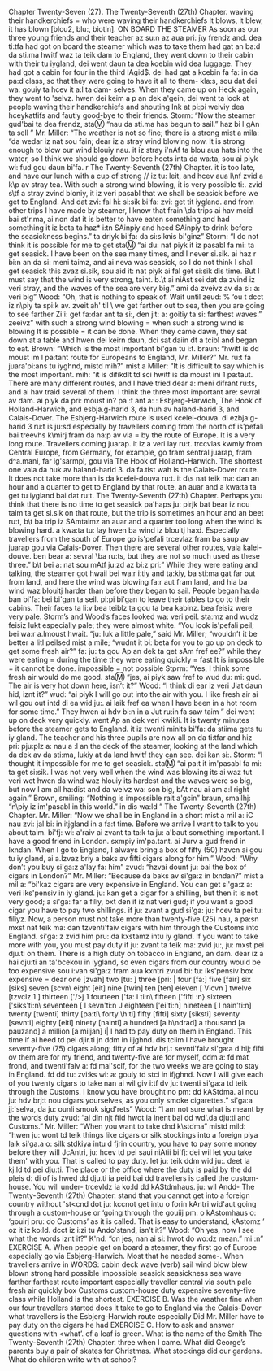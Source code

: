 Chapter Twenty-Seven (27). 
The Twenty-Seventh (27th) Chapter. 
waving their 
handkerchiefs = 
who were 
waving their 
handkerchiefs 
It blows, it blew, 
it has blown 
[blou2, blu:, biotin]. 
ON BOARD THE STEAMER 
As soon as our three young friends and their teacher 
az su:n az aua pri: j\y frendz and. dea ti:tfa 
had got on board the steamer which was to take them 
had gat an ba:d da sti.ma hwitf waz ta teik dam 
to England, they went down to their cabin with their 
tu iygland, dei went daun ta dea koebin wid dea 
luggage. They had got a cabin for four in the third 
lAgid$. dei had gat a kcebin fa fa: in da pa:d 
class, so that they were going to have it all to them- 
kla:s, sou dat dei wa: gouiy ta hcev it a:l ta dam- 
selves. When they came up on Heck again, they went to 
'selvz. hwen dei keim a p an dek a'gein, dei went ta 
look at people waving their handkerchiefs and shouting 
Ink at pi:pi weiviy dea hceykatfifs and fautiy 
good-bye to their friends. Storm: “Now the steamer 
gud'bai ta dea frendz, sta:m: “nau da sti.ma 
has begun to sail.” 
haz bi l gAn ta sell ” 
Mr. Miller: “The weather is not so fine; there is a strong 
mist a mila: “da wedar iz nat sou fain; dear iz a stray 
wind blowing now. It is strong enough to blow our 
wind blouiy nau. it iz stray i'nAf ta blou aua 
hats into the water, so I think we should go down before 
hcets inta da wa:ta, sou ai piyk wi: fud gou daun bi'fa. r 
The Twenty-Seventh (27th) Chapter. 
it is too late, and have our lunch with a cup of strong 
// iz tu: leit, and hcev aua l\nf zvid a k\p av stray 
tea. With such a strong wind blowing, it is very possible 
ti:. zvid s\tf a stray zvind bloniy, it iz veri pasabl 
that we shall be seasick before we get to England. And 
dat zvi: fal hi: si:sik bi'fa: zvi: get tit iygland. and 
from other trips I have made by steamer, I know that 
frain \da trips ai hav mcid bai st'r.ma, ai non dat 
it is better to have eaten something and had something 
it iz beta ta haz* i:tn SAinpiy and heed SAinpiy 
to drink before the seasickness begins.” 
ta driyk bi'fa: da si:siknis bi'ginz” 
Storm: “I do not think it is possible for me to get 
sta:m: “ai du: nat piyk it iz pasabl fa mi: ta get 
seasick. I have been on the sea many times, and I never 
si.sik. ai haz r bi:n an da si: meni taimz, and ai neva 
was seasick, so I do not think I shall get seasick this 
zvaz si.sik, sou aid it: nat piyk ai fal get si:sik dis 
time. But I must say that the wind is very strong, 
taint. b.\t ai niAst sei dat da zvind iz veri stray, 
and the waves of the sea are very big.” 
ami da zveivz av da si: a: veri big” 
Wood: “Oh, that is nothing to speak of. Wait until 
zeud: % ‘ou t dcct iz n\piy ta spi:k av. zveit ah' til \ 
we get farther out to sea, then you are going to see farther 
Zi'i: get fa:dar ant ta si:, den jit: a: goitiy ta si: farthest 
waves.” 
zeeivz” 
with such a strong 
wind blowing = 
when such a strong 
wind is blowing 
It is possible = 
it can be done. 
When they came dawn, they sat down at a table and 
hwen dei keirn daun, dci sat daiin dt a tcibl and 
began to eat. Brown: “Which is the most important 
bi'gan tu i:t. braun: “hwitf is dd moust im l pa:tant 
route for Europeans to England, Mr. Miller?” Mr. 
ru:t fa juara'pi:ans tu iyghnd, mistd mih?” mist a 
Miller: “It is difficult to say which is the most important. 
mih: “it is difikdlt td sci hwitf is da moust ini 1 pa:taut. 
There are many different routes, and I have tried 
dear a: meni difrant ru:ts, and ai hav traid 
several of them. I think the three most important are: 
sevral av dam. ai piyk da pri: moust in? pa :t ant a: : 
Esbjerg-Harwich, The Hook of Holland-Harwich, and 
esbja.g-harid 3, da huh av haland-harid 3, and 
Calais-Dover. The Esbjerg-Harwich route is used 
kcelei-douva. di ezbja:g-harid 3 ru:t is ju:sd 
especially by travellers coming from the north of 
is'pefali bai treevhs k\mirj fram da na:p av 
via = by the 
route of 
Europe. It is a very long route. Travellers coming 
juarap. it iz a veri lay ru:t. trccvlas kwmiy 
from Central Europe, from Germany, for example, go 
fram sentral juarap, fram d^a.mani, far ig'sarmpl, gou 
via The Hook of Holland-Harwich. The shortest one 
vaia da huk av haland-harid 3. da fa.tist wah 
is the Calais-Dover route. It does not take more than 
is da kcelei-douva ru:t. it d\s nat teik ma: dan 
an hour and a quarter to get to England by that route. 
an auar and a kwa:ta ta get tu iygland bai dat ru:t. 
The Twenty-Seventh (27th) Chapter. 
Perhaps you think that there is no time to get seasick 
pa'haps ju: pirjk bat bear iz nou taim ta get si.sik 
on that route, but the trip is sometimes an hour and 
an beet ru:t, b\t ba trip iz SAmtaimz an auar and 
a quarter too long when the wind is blowing hard. 
a kwa:ta tu: lay hwen ba wind iz blouitj ha:d. 
Especially travellers from the south of Europe go 
is'pefali trcevlaz fram ba saup av juarap gou 
via Calais-Dover. Then there are several other routes, 
vaia kalei-douve. ben bear a: sevral \ba ru:ts, 
but they are not so much used as these three.” 
b\t bei a: nat sou mAtf ju:zd az bi:z pri:” 
While they were eating and talking, the steamer got 
hwail bei wa:r i:tiy and ta:kiy, ba sti:ma gat 
far out from land, and here the wind was blowing 
fa:r aut fram land, and hia ba wind waz blouitj 
harder than before they began to sail. People began 
ha:da ban bi'fa: bei bi'gan ta seil. pi:pi bi'gan 
to leave their tables to go to their cabins. Their faces 
ta li:v bea teiblz ta gou ta bea kabinz. bea feisiz 
were very pale. Storm’s and Wood’s faces looked 
wa: veri peil. sta:mz and wudz feisiz lukt 
especially pale; they were almost white. “You look 
is'pefali peil; bei wa:r a.lmoust hwait. “ju: luk 
a little pale,” said Mr. Miller; “wouldn’t it be better 
a litl peilsed mist a mile; “wudnt it bi: beta 
for you to go up on deck to get some fresh air?” 
fa: ju: ta gou Ap an dek ta get sAm fref ee?” 
while they were 
eating = during 
the time they 
were eating 
quickly = fast 
It is impossible = 
it cannot be done. 
impossible = not 
possible 
Stprm: “Yes, I think some fresh air would do me good. 
sta:m: “jes, ai piyk saw fref to wud du: mi: gud. 
The air is very hot down here, isn’t it?” Wood: “I think 
di ear iz veri Jiat daun hid, iznt it?” wud: “ai piyk 
I will go out into the air with you. I like fresh air 
ai wil gou out intd di ea wid ju:. ai laik fref ea 
when I have been in a hot room for some time.” They 
hwen ai hdv bi:n in a Jut ru:in fa saw taim ” dei 
went up on deck very quickly. 
went Ap an dek veri kwikli. 
It is twenty minutes before the steamer gets to England. 
it iz twenti minits bi'fa: da stiima gets tu iy gland. 
The teacher and his three pupils are now all on 
da ti:tfar and hiz pri: pju:plz a: nau a :l an 
the deck of the steamer, looking at the land which 
da dek av da sti:ma, lukiy at da land hwitf 
they can see. 
dei kan si:. 
Storm: “I thought it impossible for me to get seasick. 
sta:m: “ai pa:t it im'pasabl fa mi: ta get si:sik. 
I was not very well when the wind was blowing its 
ai waz tut veri wet hwen da wind waz hlouiy its 
hardest and the waves were so big, but now I am all 
ha:dist and da weivz wa: son big, bAt nau ai am a:l 
right again.” Brown, smiling: “Nothing is impossible 
rait a'gcin” braun, smailhj: “n\piy iz im'pasabl 
in this world.” 
in dis wa:ld ” 
The Twenty-Seventh (27th) Chapter. 
Mr. Miller: “Now we shall be in England in a short 
mist a mil a: iC nau zvi: jal bi: in itjgland in a fa:t 
time. Before we arrive I want to talk to you about 
taim. bi'fj: wi: a'raiv ai zvant ta ta:k ta ju: a'baut 
something important. I have a good friend in London. 
sxmpiy im'pa.tant. ai Jurv a gud frend in Ixndan. 
When I go to England, I always bring a box of fifty (50) 
hzvcn ai gou tu iy gland, ai a.lzvaz briy a baks av fifti 
cigars along for him.” Wood: “Why don’t you buy 
si'ga:z a'lay fa: him” zvud: “hzvai dount ju: bai 
the box of cigars in London?” Mr. Miller: “Because 
da baks av si'ga:z in Ixndan?” mist a mil a: “bi'kaz 
cigars are very expensive in England. You can get 
si'ga:z a: veri iks'pensiv in iy gland. ju: kan get 
a cigar for a shilling, but then it is not very good; 
a si'ga: far a filiy, bxt den it iz nat veri gud; 
if you want a good cigar you have to pay two shillings. 
if ju: zvant a gud si'ga: ju: hcev ta pei tu: filiyz. 
Now, a person must not take more than twenty-five (25) 
nau, a pa:sn mxst nat teik ma: dan tzventi'faiv 
cigars with him through the Customs into England. 
si'ga: z zvid him pru: da kxstamz intu iy gland. 
If you want to take more with you, you must pay duty 
if ju: zvant ta teik ma: zvid ju:, ju: mxst pei dju.ti 
on them. There is a high duty on tobacco in England, 
an dam. dear iz a hai dju:ti an ta'bcekou in iygland, 
so even cigars from our country would be too expensive 
sou i:van si'ga:z fram aua kxntri zvud bi: tu: iks'pensiv 
box 
expensive = dear 
one [zvah] 
two [tu: ] 
three [pri: | 
four [fa:] 
five [fair] 
six [siks] 
seven [scvn\ 
eight [eit] 
nine [twin] 
ten [ten] 
eleven [ Vlcvn ] 
twelve [tzvclz 1 ] 
thirteen ['/>j 1 
fourteen ['fa: l ti:n\ 
fifteen ['fifti :n} 
sixteen ['siks'ti:n\ 
seventeen 
[ l sevn'ti:n J 
eighteen ['ei'ti:n] 
nineteen [ l nain'ti:n] 
twenty [twenti] 
thirty [pa:ti\ 
forty \h:ti] 
fifty [fifti] 
sixty [siksti] 
seventy [sevnti] 
eighty [eiti] 
ninety [nainti] 
a hundred 
[a h\ndrad] 
a thousand 
[a pauzand] 
a million [a miljan] 
i| I had to pay duty on them in England. This time 
if ai heed td pei djir.ti jn ddm in iijghnd. dis tciim 
I have brought seventy-five (75) cigars along; fifty of 
ai hdv brj.t sevnti'faiv si'ga:a d'hij; fifti ov 
them are for my friend, and twenty-five are for myself, 
ddm a: fd mat frond, and twenti'faiv a: fd mai'sclf, 
for the two weeks we are going to stay in England. 
fd dd tu: zvi:ks wi: a: gouiy td stci in ifjghnd. 
Now I will give each of you twenty cigars to take 
nan ai wil giv i:tf dv ju: twenti si'ga:a td teik 
through the Customs. I know you have brought no 
pm: dd kAStdma. ai nou ju: hdv brj:t nou 
cigars yourselves, as you only smoke cigarettes.” 
si'ga:a jj:'selva, da ju: ounli smouk sigd'rets” 
Wood: “I am not sure what is meant by the words duty 
zvud: “ai din njt ftid hwot ia inent bai dd wd'.da dju:ti 
and Customs.” Mr. Miller: “When you want to take 
dnd k\stdma” mistd mild: “hwen ju: wont td teik 
things like cigars or silk stockings into a foreign 
piya laik si'ga.a o: silk stdkiya intu d fjrin 
country, you have to pay some money before they will 
JcAntri, ju: hcev td pei saui niAtii bi'fj: dei wil 
let you take them' with you. That is called to pay duty. 
let ju: teik ddm wid ju:. deet ia kj:ld td pei dju:ti. 
The place or the office where the duty is paid by the 
dd pleis d: di of is hwed dd dju.ti ia peid bai dd 
travellers is called the custom-house. You will under- 
trcevldz ia ko:ld dd kAStdmhaus. ju: wil Andd- 
The Twenty-Seventh (27th) Chapter. 
stand that you cannot get into a foreign country without 
'st<cnd dot ju: kccnot get intu o forin kAntri wid'aut 
going through a custom-house or ‘going through the 
gouiij pm: o kAstomhaus o: ‘gouirj pru: do 
Customs’ as it is called. That is easy to understand, 
kAstomz ’ oz it iz ko:ld. dcct iz i:zi tu Ando'stand, 
isn’t it?” Wood: “Oh yes, now I see what the words 
iznt it?” K'nd: “on jes, nan ai si: hwot do wo:dz 
mean.” 
mi :n” 
EXERCISE A. 
When people get on board a steamer, they first go 
of Europe especially go via Esbjerg-Harwich. Most 
that he needed some-. When travellers arrive in 
WORDS: 
cabin 
deck 
wave (verb) 
sail 
wind 
blow 
blew 
blown 
strong 
hard 
possible 
impossible 
seasick 
seasickness 
sea 
wave 
farther 
farthest 
route 
important 
especially 
traveller 
central 
via 
south 
pale 
fresh 
air 
quickly 
box 
Customs 
custom-house 
duty 
expensive 
seventy-five 
class 
while 
Holland 
is the shortest. 
EXERCISE B. 
Was the weather fine when our four travellers started 
does it take to go to England via the Calais-Dover 
what travellers is the Esbjerg-Harwich route especially 
Did Mr. Miller have to pay duty on the cigars he had 
EXERCISE C. 
How to ask and answer questions with <what’. 
of a leaf is green. What is the name of the Smith 
The Twenty-Seventh (27th) Chapter. 
three when I came. What did George’s parents buy 
a pair of skates for Christmas. What stockings did 
our gardens. What do children write with at school? 
